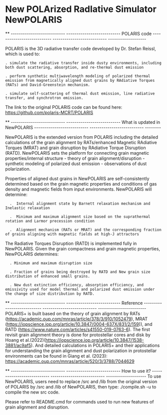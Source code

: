 # New POLArized RadIative Simulator NewPOLARIS
** --------------------------- --------------------------- POLARIS code  ---------------------------  ---------------------------  ------------------- 

POLARIS is the 3D radiative transfer code developed by Dr. Stefan Reissl, which is used to: 
    
    . simulate the radiative transfer inside dusty environments, including both dust scattering, absorption, and re-thermal dust emission
    
    . perform synthetic multiwavelength modeling of polarized thermal emission from magnetically aligned dust grains by RAdiative Torques (RATs) and David-Greenstein mechanism.
    
    . simulate self-scattering of thermal dust emission, line radiative transfer, and synchrotron emission.

The link to the original POLARIS code can be found here:
https://github.com/polaris-MCRT/POLARIS





** --------------------------- --------------------------- What is updated in NewPOLARIS  ---------------------------  ---------------------------  -------- 

NewPOLARIS is the extended version from POLARIS including the detailed calculations of the grain alignment by RATs/enhanced Magnetic RAdiative Torques (MRAT) and grain disruption by RAdiative Torque Disruption (RATD). NewPOLARIS sets the platform for connecting grain magnetic properties/internal structure - theory of grain alignment/disruption - synthetic modeling of polarized dust emission - observations of dust polarization.

Properties of aligned dust grains in NewPOLARIS are self-consistently determined based on the grain magnetic properties and conditions of gas density and magnetic fields from input environments. NewPOLARIS will determine:
  
      .  Internal alignment state by Barnett relaxation mechanism and Inelastic relaxation

      .  Minimum and maximum alignment size based on the suprathermal rotation and Larmor precession condition

      .  Alignment mechanism (RATs or MRAT) and the corresponding fraction of grains aligning with magnetic fields at high-J attractors  

The Radiative Torques Disruption (RATD) is implemented fully in NewPOLARIS. Given the grain compactness and grain magnetic properties, NewPOLARIS determines:
  
      . Minimum and maximum disruption size
  
      . Fraction of grains being destroyed by RATD and New grain size distribution of enhanced small grains.

      . New dust extinction efficiency, absorption efficiency, and emissivity used for model thermal and polarized dust emission under the change of size distribution by RATD.



** --------------------------- --------------------------- Reference  ---------------------------  ---------------------------  ------------------------ 
POLARIS+ is built based on the theory of grain alignment by RATs (https://academic.oup.com/mnras/article/378/3/910/1052479), MRAT (https://iopscience.iop.org/article/10.3847/0004-637X/831/2/159)), and RATD (https://www.nature.com/articles/s41550-019-0763-6). The first revisit grain alignment theory is done for protostellar cores and disk by Hoang et al.(2022)(https://iopscience.iop.org/article/10.3847/1538-3881/ac9af5). And detailed calculations in POLARIS+ and their applications for understanding the grain alignment and dust polarization in protostellar environments can be found in Giang et al. (2023): https://academic.oup.com/mnras/article/520/3/3788/7044629




 ** --------------------------- --------------------------- How to use it?  ---------------------------  ---------------------------  -------------------- 
To use NewPOLARIS, users need to replace /src and /lib from the original version of POLARIS by /src and /lib of NewPOLARIS, then type:
./compile.sh -u
to compile the new src code.

Please refer to README.cmd for commands used to run new features of grain alignment and disruption.







